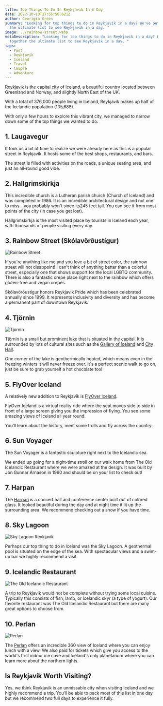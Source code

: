 ```yaml
---
title: Top Things To Do In Reykjavik In A Day
date: 2022-10-18T17:56:58.621Z
author: Georigia Green
summary: "Looking for top things to do in Reykjavik in a day? We've put together
  the ultimate list to see Reykjavik in a day. "
image: ../rainbow-street.webp
metaDescription: "Looking for top things to do in Reykjavik in a day? We've put
  together the ultimate list to see Reykjavik in a day. "
tags:
  - Post
  - Reykjavik
  - Iceland
  - Travel
  - Couple
  - Adventure
---
```

Reykjavik is the capital city of Iceland, a beautiful country located between Greenland and Norway, and slightly North East of the UK. 

With a total of 376,000 people living in Iceland, Reykjavik makes up half of the Icelandic population (135,688).

With only a few hours to explore this vibrant city, we managed to narrow down some of the top things we wanted to do.

## 1. Laugavegur 

It took us a bit of time to realize we were already here as this is a popular street in Reykjavik. It hosts some of the best shops, restaurants, and bars.

The street is filled with activities on the roads, a unique seating area, and just an all-round good vibe.

## 2. Hallgrimskirkja

This incredible church is a Lutheran parish church (Church of Iceland) and was completed in 1986. It is an incredible architectural design and not one to miss - you probably won't since its245 feet tall. You can see it from most points of the city (in case you get lost).

Hallgrimskirkja is the most visited place by tourists in Iceland each year, with thousands of people visiting every day.

## 3. Rainbow Street (Skólavörðustígur)

![Rainbow Street](/src/assets/img/rainbow-street.webp "Rainbow Street")

If you're anything like me and you love a bit of street color, the rainbow street will not disappoint! I can't think of anything better than a colorful street, especially one that shows support for the local LGBTQ community. There is also a fantastic crepe place right next to the rainbow which offers gluten-free and vegan crepes.

Skólavörðustígur honors Reykjavik Pride which has been celebrated annually since 1999. It represents inclusivity and diversity and has become a permanent part of downtown Reykjavik.

## 4. Tjörnin

![Tjornin](/src/assets/img/tjornin.webp "Tjornin")

Tjörnin is a small but prominent lake that is situated in the capital. It is surrounded by lots of cultural sites such as the [Gallery of Iceland](https://www.listasafn.is/en/) and [City Hall](https://visitreykjavik.is/city-hall).

One corner of the lake is geothermically heated, which means even in the freezing winters it will never freeze over. It's a perfect scenic walk to go on, just be sure to grab yourself a hot chocolate too!

## 5. FlyOver Iceland

A relatively new addition to Reykjavik is [FlyOver Iceland](https://www.flyovericeland.com/).

FlyOver Iceland is a virtual reality ride where the seat moves side to side in front of a large screen giving you the impression of flying. You see some amazing views of Iceland all year round.

You'll learn about the history, meet some trolls and fly across the country.

## 6. Sun Voyager

The Sun Voyager is a fantastic sculpture right next to the Icelandic sea.

We ended up going for a night-time stroll on our walk home from The Old Icelandic Restaurant where we were amazed at the design. It was built by Jón Gunnar Árnason in 1990 and should be on your list to check out!

## 7. Harpan

The [Harpan](https://harpa.is/en/) is a concert hall and conference center built out of colored glass. It looked beautiful during the day and at night time it lit up the surrounding area. We recommend checking out a show if you have time.

## 8. Sky Lagoon

![Sky Lagoon Reykjavik](/src/assets/img/sky-lagoon.webp "Sky Lagoon Reykjavik")

Perhaps our top thing to do in Iceland was the Sky Lagoon. A geothermal pool is situated on the edge of the sea. With spectacular views and a swim-up bar we highly recommend a visit.

## 9. Icelandic Restaurant

![The Old Icelandic Restaurant](/src/assets/img/old-icelandic-restaraunt.webp "The Old Icelandic Restaurant")

A trip to Reykjavik would not be complete without trying some local cuisine. Typically this consists of fish, lamb, or Icelandic skyr (a type of yogurt). Our favorite restaurant was The Old Icelandic Restaurant but there are many great options to choose from.

## 10. Perlan

![Perlan](/src/assets/img/perlan.webp "Perlan")

The [Perlan](https://www.perlan.is/en-gb) offers an incredible 360 view of Iceland where you can enjoy lunch with a view. We also paid for tickets which give you access to the world's first indoor ice cave and Iceland's only planetarium where you can learn more about the northern lights.

## Is Reykjavik Worth Visiting?

Yes, we think Reykjavik is an unmissable city when visiting Iceland and we highly recommend a trip. You'll be able to pack most of this list in one day but we recommend two full days to experience it fully.